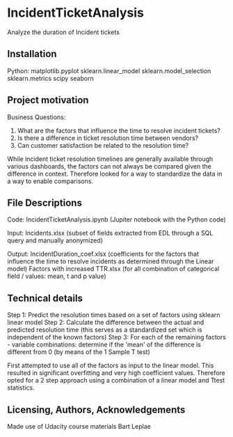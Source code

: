 # IncidentTicketAnalysis
Analyze the duration of Incident tickets

## Installation
Python:
matplotlib.pyplot
sklearn.linear_model
sklearn.model_selection
sklearn.metrics
scipy
seaborn

## Project motivation
Business Questions:
1. What are the factors that influence the time to resolve incident tickets?
2. Is there a difference in ticket resolution time between vendors?
3. Can customer satisfaction be related to the resolution time?

While incident ticket resolution timelines are generally available through various dashboards,
the factors can not always be compared given the difference in context.
Therefore looked for a way to standardize the data in a way to enable comparisons.

## File Descriptions
Code:
IncidentTicketAnalysis.ipynb (Jupiter notebook with the Python code)

Input:
Incidents.xlsx (subset of fields extracted from EDL through a SQL query and manually anonymized)

Output:
IncidentDuration_coef.xlsx (coefficients for the factors that influence the time to resolve incidents as determined through the Linear model)
Factors with increased TTR.xlsx (for all combination of categorical field / values: mean, t and p value)

## Technical details
Step 1: Predict the resolution times based on a set of factors using sklearn linear model
Step 2: Calculate the difference between the actual and predicted resolution time (this serves as a standardized set which is independent of the known factors)
Step 3: For each of the remaining factors - variable combinations: determine if the 'mean' of the difference is different from 0 (by means of the 1 Sample T test)

First attempted to use all of the factors as input to the linear model.
This resulted in significant overfitting and very high coefficient values.
Therefore opted for a 2 step approach using a combination of a linear model and Ttest statistics.

## Licensing, Authors, Acknowledgements
Made use of Udacity course materials
Bart Leplae

